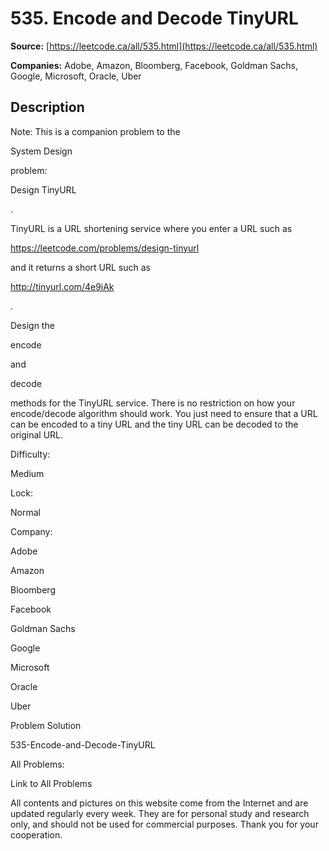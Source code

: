 # 535. Encode and Decode TinyURL

**Source:** [https://leetcode.ca/all/535.html](https://leetcode.ca/all/535.html)

**Companies:** Adobe, Amazon, Bloomberg, Facebook, Goldman Sachs, Google, Microsoft, Oracle, Uber

## Description

Note: This is a companion problem to the

System
        Design

problem:

Design TinyURL

.

TinyURL is a URL shortening service where you enter a URL such as

https://leetcode.com/problems/design-tinyurl

and it returns a short URL such as

http://tinyurl.com/4e9iAk

.

Design the

encode

and

decode

methods for the TinyURL service. There
        is no restriction on how your encode/decode algorithm should work. You just need to ensure
        that a URL can be encoded to a tiny URL and the tiny URL can be decoded to the original URL.

Difficulty:

Medium

Lock:

Normal

Company:

Adobe

Amazon

Bloomberg

Facebook

Goldman Sachs

Google

Microsoft

Oracle

Uber

Problem Solution

535-Encode-and-Decode-TinyURL

All Problems:

Link to All Problems

All contents and pictures on this website come from the Internet and are updated regularly every week. They are for personal study and research only, and should not be used for commercial purposes. Thank you for your cooperation.

